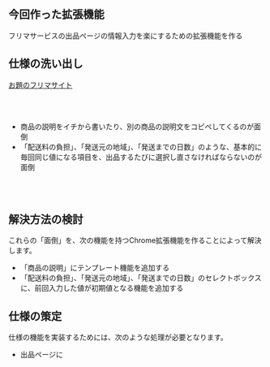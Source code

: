 



## 今回作った拡張機能


フリマサービスの出品ページの情報入力を楽にするための拡張機能を作る<br>





## 仕様の洗い出し



<a href="https://pixel-market-demo.netlify.com/sell/">お題のフリマサイト</a>

<br>
<br>


- 商品の説明をイチから書いたり、別の商品の説明文をコピペしてくるのが面倒
- 「配送料の負担」、「発送元の地域」、「発送までの日数」のような、基本的に毎回同じ値になる項目を、出品するたびに選択し直さなければならないのが面倒

<br>
<br>

## 解決方法の検討


これらの「面倒」を、次の機能を持つChrome拡張機能を作ることによって解決します。


- 「商品の説明」にテンプレート機能を追加する
- 「配送料の負担」、「発送元の地域」、「発送までの日数」のセレクトボックスに、前回入力した値が初期値となる機能を追加する


## 仕様の策定


仕様の機能を実装するためには、次のような処理が必要となります。

- 出品ページに









